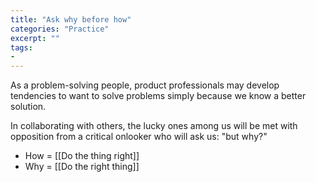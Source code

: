 ```yaml
---
title: "Ask why before how"
categories: "Practice"
excerpt: ""
tags:
- 
---
```

As a problem-solving people, product professionals may develop tendencies to want to solve problems simply because we know a better solution. 

In collaborating with others, the lucky ones among us will be met with opposition from a critical onlooker who will ask us: "but why?"

- How = [[Do the thing right]]
- Why = [[Do the right thing]]
